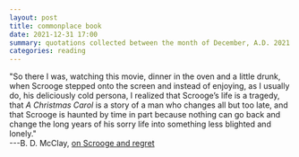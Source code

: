 ```yaml
---
layout: post
title: commonplace book
date: 2021-12-31 17:00
summary: quotations collected between the month of December, A.D. 2021
categories: reading
---
```


"So there I was, watching this movie, dinner in the oven and a little drunk, when Scrooge stepped onto the screen and instead of enjoying, as I usually do, his deliciously cold persona, I realized that Scrooge’s life is a tragedy, that *A Christmas Carol* is a story of a man who changes all but too late, and that Scrooge is haunted by time in part because nothing can go back and change the long years of his sorry life into something less blighted and lonely."\
---B. D. McClay, [on Scrooge and regret](https://web.archive.org/web/20181203122047/https://www.weeklystandard.com/b-d-mcclay/charles-dickens-and-the-muppet-christmas-carol-my-ebenezer)

